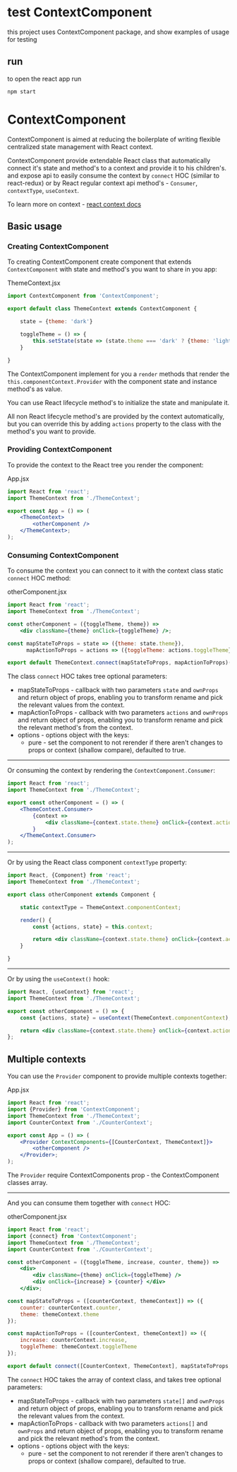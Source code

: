 
# test ContextComponent

this project uses ContextComponent package, and show examples of usage for testing

## run

to open the react app run

```
npm start
```

# ContextComponent

ContextComponent is aimed at reducing the boilerplate of writing flexible centralized state management with React context.

ContextComponent provide extendable React class that automatically connect it's state and method's to a context and provide it to his children's.
and expose api to easily consume the context by `connect` HOC (similar to react-redux) or by React regular context api method's - `Consumer`, `contextType`, `useContext`.

To learn more on context - [react context docs](https://reactjs.org/docs/context.html)

## Basic usage

### Creating ContextComponent

To creating ContextComponent create component that extends `ContextComponent` with state and method's you want to share in you app:

ThemeContext.jsx

```jsx
import ContextComponent from 'ContextComponent';

export default class ThemeContext extends ContextComponent {

    state = {theme: 'dark'}

    toggleTheme = () => {
        this.setState(state => (state.theme === 'dark' ? {theme: 'light'} : {theme: 'dark'}));
    }

}
```

The ContextComponent implement for you a `render` methods that render the `this.componentContext.Provider` with the component state and instance method's as value.

You can use React lifecycle method's to initialize the state and manipulate it.

All non React lifecycle method's are provided by the context automatically, but you can override this by adding `actions` property to the class with the method's you want to provide.

### Providing ContextComponent

To provide the context to the React tree you render the component:

App.jsx

```jsx
import React from 'react';
import ThemeContext from './ThemeContext';

export const App = () => (
    <ThemeContext>
        <otherComponent />
    </ThemeContext>;
);

```

### Consuming ContextComponent

To consume the context you can connect to it with the context class static `connect` HOC method:

otherComponent.jsx
```jsx
import React from 'react';
import ThemeContext from './ThemeContext';

const otherComponent = ({toggleTheme, theme}) =>
    <div className={theme} onClick={toggleTheme} />;

const mapStateToProps = state => ({theme: state.theme}),
      mapActionToProps = actions => ({toggleTheme: actions.toggleTheme});

export default ThemeContext.connect(mapStateToProps, mapActionToProps)(otherComponent);
```
The class `connect` HOC takes tree optional parameters:

* mapStateToProps - callback with two parameters `state` and `ownProps` and return object of props, enabling you to transform rename and pick the relevant values from the context.
* mapActionToProps - callback with two parameters `actions` and `ownProps` and return object of props, enabling you to transform rename and pick the relevant method's from the context.
* options - options object with the keys:
    * pure - set the component to not rerender if there aren't changes to props or context (shallow compare), defaulted to true.
---

Or consuming the context by rendering the `ContextComponent.Consumer`:

```jsx
import React from 'react';
import ThemeContext from './ThemeContext';

export const otherComponent = () => (
    <ThemeContext.Consumer>
        {context =>
            <div className={context.state.theme} onClick={context.actions.toggleTheme} />
        }
    </ThemeContext.Consumer>
);
```
---

Or by using the React class component `contextType` property:
```jsx
import React, {Component} from 'react';
import ThemeContext from './ThemeContext';

export class otherComponent extends Component {

    static contextType = ThemeContext.componentContext;

    render() {
        const {actions, state} = this.context;

        return <div className={context.state.theme} onClick={context.actions.toggleTheme} />
    }

}
```
---

Or by using the `useContext()` hook:
```jsx
import React, {useContext} from 'react';
import ThemeContext from './ThemeContext';

export const otherComponent = () => {
    const {actions, state} = useContext(ThemeContext.componentContext);

    return <div className={context.state.theme} onClick={context.actions.toggleTheme} />;
};

```

## Multiple contexts

You can use the `Provider` component to provide multiple contexts together:

App.jsx

```jsx
import React from 'react';
import {Provider} from 'ContextComponent';
import ThemeContext from './ThemeContext';
import CounterContext from './CounterContext';

export const App = () => (
    <Provider ContextComponents={[CounterContext, ThemeContext]}>
        <otherComponent />
    </Provider>;
);
```
The `Provider` require ContextComponents prop - the ContextComponent classes array.

---

And you can consume them together with `connect` HOC:

otherComponent.jsx

```jsx
import React from 'react';
import {connect} from 'ContextComponent';
import ThemeContext from './ThemeContext';
import CounterContext from './CounterContext';

const otherComponent = ({toggleTheme, increase, counter, theme}) =>
    <div>
        <div className={theme} onClick={toggleTheme} />
        <div onClick={increase} > {counter} </div>
    </div>;

const mapStateToProps = ([counterContext, themeContext]) => ({
    counter: counterContext.counter,
    theme: themeContext.theme
});

const mapActionToProps = ([counterContext, themeContext]) => ({
    increase: counterContext.increase,
    toggleTheme: themeContext.toggleTheme
});

export default connect([CounterContext, ThemeContext], mapStateToProps, mapActionToProps)(otherComponent);
```
The `connect` HOC takes the array of context class, and takes tree optional parameters:

* mapStateToProps - callback with two parameters `state[]` and `ownProps` and return object of props, enabling you to transform rename and pick the relevant values from the context.
* mapActionToProps - callback with two parameters `actions[]` and `ownProps` and return object of props, enabling you to transform rename and pick the relevant method's from the context.
* options - options object with the keys:
    * pure - set the component to not rerender if there aren't changes to props or context (shallow compare), defaulted to true.
